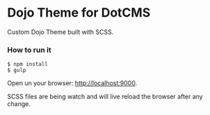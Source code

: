 # Dojo Theme for DotCMS
Custom Dojo Theme built with SCSS.
 
### How to run it
```shell
$ npm install
$ gulp
```

Open un your browser: [http://localhost:9000](http://localhost:9000).

SCSS files are being watch and will live reload the browser after any change.


